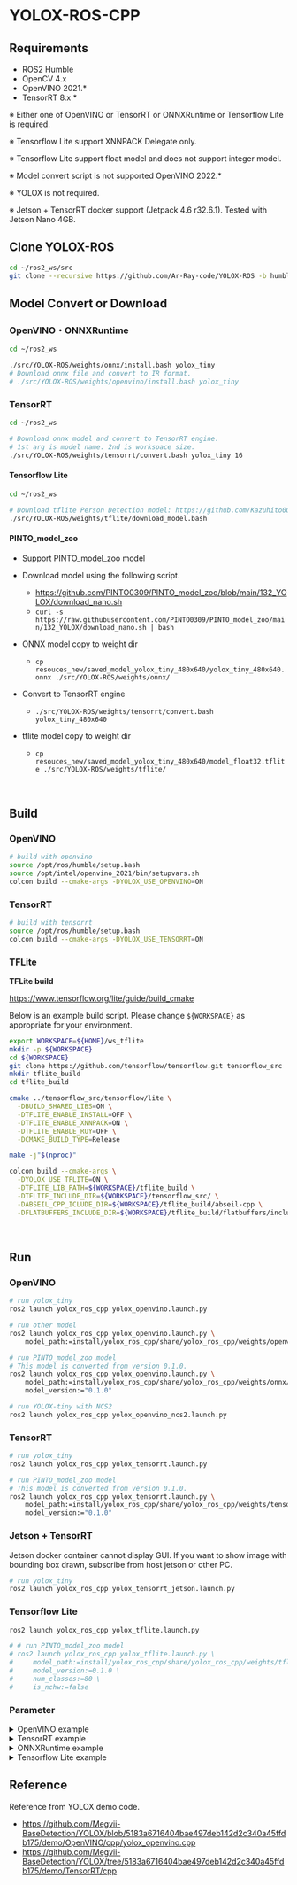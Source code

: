 # YOLOX-ROS-CPP

## Requirements
- ROS2 Humble
- OpenCV 4.x
- OpenVINO 2021.*
- TensorRT 8.x *
<!-- - ONNXRuntime * -->
<!-- - Tensorflow Lite * -->

※ Either one of OpenVINO or TensorRT or ONNXRuntime or Tensorflow Lite is required.

<!-- ※ ONNXRuntime support CPU or CUDA execute provider. -->

※ Tensorflow Lite support XNNPACK Delegate only.

※ Tensorflow Lite support float model and does not support integer model.

※ Model convert script is not supported OpenVINO 2022.*

※ YOLOX is not required.

※ Jetson + TensorRT docker support (Jetpack 4.6 r32.6.1). Tested with Jetson Nano 4GB.




<!-- <details>
<summary>Execute with docker</summary>


#### OpenVINO
```bash
# base image is "openvino/ubuntu20_dev:2021.4.1_20210416"
docker pull fateshelled/openvino_yolox_ros:latest

xhost +
docker run --rm -it \
           --network host \
           --privileged \
           --user openvino \
           -v $HOME/ros2_ws:/home/openvino/ros2_ws \
           -v /tmp/.X11-unix:/tmp/.X11-unix \
           -w /home/openvino/ros2_ws \
           -e DISPLAY=$DISPLAY \
           --device /dev/video0:/dev/video0 \
           fateshelled/openvino_yolox_ros:latest /bin/bash

# If use NCS2, mount "/dev/bus/usb".
xhost +
docker run --rm -it \
           --network host \
           --privileged \
           --user openvino \
           -v $HOME/ros2_ws:/home/openvino/ros2_ws \
           -v /tmp/.X11-unix:/tmp/.X11-unix \
           -w /home/openvino/ros2_ws \
           -v /dev/bus/usb:/dev/bus/usb
           -e DISPLAY=$DISPLAY \
           --device /dev/video0:/dev/video0 \
           fateshelled/openvino_yolox_ros:latest \
           /bin/bash

```

#### TensorRT
```bash
# base image is "nvcr.io/nvidia/pytorch:21.09-py3"
docker pull swiftfile/tensorrt_yolox_ros:latest

xhost +
docker run --rm -it \
           --network host \
           --gpus all \
           --privileged \
           -v $HOME/ros2_ws:/root/ros2_ws \
           -v /tmp/.X11-unix:/tmp/.X11-unix \
           -w /root/ros2_ws \
           -e DISPLAY=$DISPLAY \
           --device /dev/video0:/dev/video0 \
           swiftfile/tensorrt_yolox_ros:latest \
           /bin/bash
```

#### Jetson + TensorRT
```bash
# base image is "dustynv/ros:foxy-ros-base-l4t-r32.6.1"
docker pull fateshelled/jetson_yolox_ros:foxy-ros-base-l4t-r32.6.1

# This image cannot display GUI.
docker run --rm -it \
           --network host \
           --runtime nvidia \
           -v $HOME/ros2_ws:/root/ros2_ws \
           -w /root/ros2_ws \
           --device /dev/video0:/dev/video0 \
           fateshelled/jetson_yolox_ros:foxy-ros-base-l4t-r32.6.1 \
           /bin/bash
```

#### ONNXRuntime
```bash
# base image is "nvcr.io/nvidia/cuda:11.4.2-cudnn8-devel-ubuntu20.04"
docker pull fateshelled/onnxruntime_yolox_ros:latest

xhost +
docker run --rm -it \
           --network host \
           --gpus all \
           --privileged \
           -v $HOME/ros2_ws:/root/ros2_ws \
           -v /tmp/.X11-unix:/tmp/.X11-unix \
           -w /root/ros2_ws \
           -e DISPLAY=$DISPLAY \
           --device /dev/video0:/dev/video0 \
           fateshelled/onnxruntime_yolox_ros:latest \
           /bin/bash
```

</details> -->

## Clone YOLOX-ROS
```bash
cd ~/ros2_ws/src
git clone --recursive https://github.com/Ar-Ray-code/YOLOX-ROS -b humble
```

## Model Convert or Download
### OpenVINO・ONNXRuntime
```bash
cd ~/ros2_ws

./src/YOLOX-ROS/weights/onnx/install.bash yolox_tiny
# Download onnx file and convert to IR format.
# ./src/YOLOX-ROS/weights/openvino/install.bash yolox_tiny
```

### TensorRT
```bash
cd ~/ros2_ws

# Download onnx model and convert to TensorRT engine.
# 1st arg is model name. 2nd is workspace size.
./src/YOLOX-ROS/weights/tensorrt/convert.bash yolox_tiny 16
```

#### Tensorflow Lite
```bash
cd ~/ros2_ws

# Download tflite Person Detection model: https://github.com/Kazuhito00/Person-Detection-using-RaspberryPi-CPU/
./src/YOLOX-ROS/weights/tflite/download_model.bash
```

#### PINTO_model_zoo
- Support PINTO_model_zoo model
- Download model using the following script.
  - https://github.com/PINTO0309/PINTO_model_zoo/blob/main/132_YOLOX/download_nano.sh
  - `curl -s https://raw.githubusercontent.com/PINTO0309/PINTO_model_zoo/main/132_YOLOX/download_nano.sh | bash`
  
- ONNX model copy to weight dir
  - `cp resouces_new/saved_model_yolox_tiny_480x640/yolox_tiny_480x640.onnx ./src/YOLOX-ROS/weights/onnx/`

- Convert to TensorRT engine
  - `./src/YOLOX-ROS/weights/tensorrt/convert.bash yolox_tiny_480x640`

- tflite model copy to weight dir
  - `cp resouces_new/saved_model_yolox_tiny_480x640/model_float32.tflite ./src/YOLOX-ROS/weights/tflite/`


<br>

## Build

### OpenVINO

```bash
# build with openvino
source /opt/ros/humble/setup.bash
source /opt/intel/openvino_2021/bin/setupvars.sh
colcon build --cmake-args -DYOLOX_USE_OPENVINO=ON
```

### TensorRT

```bash
# build with tensorrt
source /opt/ros/humble/setup.bash
colcon build --cmake-args -DYOLOX_USE_TENSORRT=ON
```

### TFLite

**TFLite build**

https://www.tensorflow.org/lite/guide/build_cmake

Below is an example build script.
Please change `${WORKSPACE}` as appropriate for your environment.
```bash
export WORKSPACE=${HOME}/ws_tflite
mkdir -p ${WORKSPACE}
cd ${WORKSPACE}
git clone https://github.com/tensorflow/tensorflow.git tensorflow_src
mkdir tflite_build
cd tflite_build

cmake ../tensorflow_src/tensorflow/lite \
  -DBUILD_SHARED_LIBS=ON \
  -DTFLITE_ENABLE_INSTALL=OFF \
  -DTFLITE_ENABLE_XNNPACK=ON \
  -DTFLITE_ENABLE_RUY=OFF \
  -DCMAKE_BUILD_TYPE=Release

make -j"$(nproc)"
```

```bash
colcon build --cmake-args \
  -DYOLOX_USE_TFLITE=ON \
  -DTFLITE_LIB_PATH=${WORKSPACE}/tflite_build \
  -DTFLITE_INCLUDE_DIR=${WORKSPACE}/tensorflow_src/ \
  -DABSEIL_CPP_ICLUDE_DIR=${WORKSPACE}/tflite_build/abseil-cpp \
  -DFLATBUFFERS_INCLUDE_DIR=${WORKSPACE}/tflite_build/flatbuffers/include
```

<br>

## Run

### OpenVINO
```bash
# run yolox_tiny
ros2 launch yolox_ros_cpp yolox_openvino.launch.py

# run other model
ros2 launch yolox_ros_cpp yolox_openvino.launch.py \
    model_path:=install/yolox_ros_cpp/share/yolox_ros_cpp/weights/openvino/yolox_s.xml

# run PINTO_model_zoo model
# This model is converted from version 0.1.0.
ros2 launch yolox_ros_cpp yolox_openvino.launch.py \
    model_path:=install/yolox_ros_cpp/share/yolox_ros_cpp/weights/onnx/yolox_tiny_480x640.onnx \
    model_version:="0.1.0"

# run YOLOX-tiny with NCS2
ros2 launch yolox_ros_cpp yolox_openvino_ncs2.launch.py

```

### TensorRT
```bash
# run yolox_tiny
ros2 launch yolox_ros_cpp yolox_tensorrt.launch.py

# run PINTO_model_zoo model
# This model is converted from version 0.1.0.
ros2 launch yolox_ros_cpp yolox_tensorrt.launch.py \
    model_path:=install/yolox_ros_cpp/share/yolox_ros_cpp/weights/tensorrt/yolox_tiny_480x640.trt \
    model_version:="0.1.0"

```

### Jetson + TensorRT
Jetson docker container cannot display GUI.
If you want to show image with bounding box drawn, subscribe from host jetson or other PC.

```bash
# run yolox_tiny
ros2 launch yolox_ros_cpp yolox_tensorrt_jetson.launch.py
```

<!-- ### ONNXRuntime
```bash
# run yolox_tiny
ros2 launch yolox_ros_cpp yolox_onnxruntime.launch.py
``` -->

### Tensorflow Lite
```bash
ros2 launch yolox_ros_cpp yolox_tflite.launch.py

# # run PINTO_model_zoo model
# ros2 launch yolox_ros_cpp yolox_tflite.launch.py \
#     model_path:=install/yolox_ros_cpp/share/yolox_ros_cpp/weights/tflite/model_float32.tflite \
#     model_version:=0.1.0 \
#     num_classes:=80 \
#     is_nchw:=false
```

### Parameter

<details>
<summary>OpenVINO example</summary>

- `model_path`: ./install/yolox_ros_cpp/share/yolox_ros_cpp/weights/openvino/yolox_tiny.xml
- `p6`: false
- `class_labels_path`: ""
  - if not set, use coco_names.
  - See [here](https://github.com/fateshelled/YOLOX-ROS/blob/dev_cpp/yolox_ros_cpp/yolox_ros_cpp/labels/coco_names.txt) for label format.
- `num_classes`: 80
- `model_version`: 0.1.1rc0
- `openvino/device`: CPU
- `conf`: 0.3
- `nms`: 0.45
- `imshow_isshow`: true
- `src_image_topic_name`: /image_raw
- `publish_image_topic_name`: /yolox/image_raw
- `publish_boundingbox_topic_name`: /yolox/bounding_boxes

</details>


<details>
<summary>TensorRT example</summary>

- `model_path`: ./install/yolox_ros_cpp/share/yolox_ros_cpp/weights/tensorrt/yolox_tiny.trt
- `p6`: false
- `class_labels_path`: ""
- `num_classes`: 80
- `model_version`: 0.1.1rc0
- `tensorrt/device`: 0
- `conf`: 0.3
- `nms`: 0.45
- `imshow_isshow`: true
- `src_image_topic_name`: /image_raw
- `publish_image_topic_name`: /yolox/image_raw
- `publish_boundingbox_topic_name`: /yolox/bounding_boxes

</details>

<details>
<summary>ONNXRuntime example</summary>


- `model_path`: ./install/yolox_ros_cpp/share/yolox_ros_cpp/weights/onnx/yolox_tiny.onnx
- `p6`: false
- `class_labels_path`: ""
- `num_classes`: 80
- `model_version`: 0.1.1rc0
- `onnxruntime/use_cuda`: true
- `onnxruntime/use_parallel`: false
- `onnxruntime/device_id`: 0
- `onnxruntime/inter_op_num_threads`: 1
  - if `onnxruntime/use_parallel` is true, the number of threads used to parallelize the execution of the graph (across nodes).
- `onnxruntime/intra_op_num_threads`: 1
  - the number of threads to use to run the model
- `conf`: 0.3
- `nms`: 0.45
- `imshow_isshow`: true
- `src_image_topic_name`: /image_raw
- `publish_image_topic_name`: /yolox/image_raw
- `publish_boundingbox_topic_name`: /yolox/bounding_boxes

</details>

<details>
<summary>Tensorflow Lite example</summary>

- `model_path`: ./install/yolox_ros_cpp/share/yolox_ros_cpp/weights/tflite/model.tflite
- `p6`: false
- `is_nchw`: true
- `class_labels_path`: ""
- `num_classes`: 1
- `model_version`: 0.1.1rc0
- `tflite/num_threads`: 1
- `conf`: 0.3
- `nms`: 0.45
- `imshow_isshow`: true
- `src_image_topic_name`: /image_raw
- `publish_image_topic_name`: /yolox/image_raw
- `publish_boundingbox_topic_name`: /yolox/bounding_boxes

</details>

## Reference
Reference from YOLOX demo code.
- https://github.com/Megvii-BaseDetection/YOLOX/blob/5183a6716404bae497deb142d2c340a45ffdb175/demo/OpenVINO/cpp/yolox_openvino.cpp
- https://github.com/Megvii-BaseDetection/YOLOX/tree/5183a6716404bae497deb142d2c340a45ffdb175/demo/TensorRT/cpp
